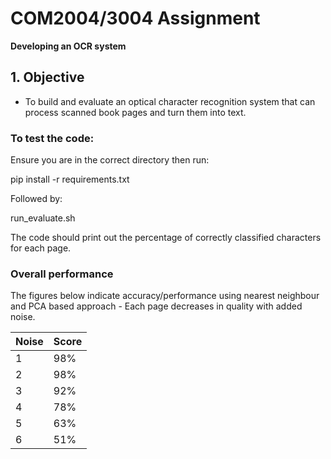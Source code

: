 # COM2004/3004 Assignment

**Developing an OCR system** 

## 1. Objective

- To build and evaluate an optical character recognition system that can process scanned book pages and turn them into text.

### To test the code:

Ensure you are in the correct directory then run:

pip install -r requirements.txt

Followed by:

run_evaluate.sh

The code should print out the percentage of correctly classified characters for each page.

### Overall performance

The figures below indicate accuracy/performance using nearest neighbour and PCA based approach - Each page decreases in quality with added noise.

Noise | Score
--- | ---
1 | 98%
2 | 98%
3 | 92%
4 | 78%
5 | 63%
6 | 51%
